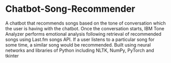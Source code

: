 # Chatbot-Song-Recommender
A chatbot that recommends songs based on the tone of conversation which the user is having with the chatbot. 
Once the conversation starts, IBM Tone Analyzer performs emotional analysis following retrieval of recommended songs using Last.fm
songs API.
If a user listens to a particular song for some time, a similar song would be recommended.
Built using neural networks and libraries of Python including NLTK, NumPy, PyTorch and tkinter
